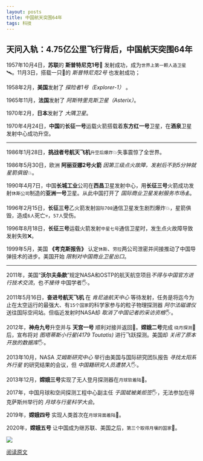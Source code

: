 ```yaml
---
layout: posts
title: 中国航天突围64年
tags: 科技
---
```



## 天问入轨：4.75亿公里飞行背后，中国航天突围64年

1957年10月4日，**苏联**的 **斯普特尼克1号**🚀 发射成功，成为`世界上第一颗人造卫星`🛰️。11月3日，搭载一只🐶的 *斯普特尼克2号* 也发射成功；

1958年2月，**美国**发射了 *探险者1号（Explorer-1）* 。

1965年11月，**法国**发射了 *阿斯特里克斯卫星（Asterix）*。

1970年2月，**日本**发射了 *大隅卫星*。

1970年4月24日，**中国**的**长征一号**运载火箭搭载着**东方红一号**卫星，在**酒泉**卫星发射中心成功升空。

----

1986年1月28日，**挑战者号航天飞机**`升空后爆炸`💥失事震惊了全世界。

1986年5月30日，欧洲 **阿丽亚娜2号火箭** *因第三级点火故障，发射后不到5分钟就星箭俱毁*💥。

1990年4月7日，中国**长城工业**公司在**西昌**卫星发射中心，用**长征三号**火箭成功发射`休斯公司`制造的**亚洲一号**卫星。从此中国打开了 *国际商业卫星发射服务市场*💰。

1996年2月15日，**长征三号**乙火箭发射`国际708`通信卫星发生剧烈爆炸💥，星箭俱毁，造成`6人`死亡💀，`57人`受伤。

1996年8月18日，**长征三号**运载火箭发射`中星七号`通信卫星时，发生点火故障导致发射失败❌。

1999年5月，美国 **《考克斯报告》** 认定`休斯`、`劳拉`两公司泄密并间接推动了中国导弹技术的进步。美国开始 *限制对中国商业卫星出口*。

----

2011年，美国“**沃尔夫条款**”规定NASA和OSTP的航天航空项目*不得与中国官方进行技术交流*，也*不接待* 中国学者🖐️。

2011年5月16日，**奋进号航天飞机** 在 *肯尼迪航天中心* 等待发射，任务是将迄今为止在太空运行的最强大、有`15个国家`的科学家参与的粒子物理探测器 *阿尔法磁谱仪* 送往国际空间站。但临近发射时NASA却 *取消了中国记者的采访资格*🖐️。

2012年，**神舟九号**升空并与 **天宫一号** 顺利对接并返回🎉。**嫦娥二号**完成 `绕月探测`🎉 后，宣布将对 *图塔蒂斯小行星(4179 Toutatis)* 进行飞跃探测。美国却 *关闭了原本开放的数据库*🖐️。

2013年10月，NASA *艾姆斯研究中心* 举行由美国与国际研究团队报告 *寻找太阳系外行星* 的研究结果的会议，但 *中国籍研究人员遭禁入*🖐️。

2013年12月，**嫦娥三号**实现了无人登月探测器在`月球软着陆`🎉。

2017年，中国月球和空间探测工程中心副主任 *于国斌被美拒签*🖐️，无法参加在得克萨斯州举行的 *月球与行星科学大会*。

2019年，**嫦娥四号** 实现人类首次在`月球背面着陆`🎉。

2020年，**嫦娥五号** 让中国成为继苏联、美国之后，`第三个取得月壤的国家`🎉。

![](http://8.134.51.249/DailyRead/assets/images/0215.jpeg)

[阅读原文](https://36kr.com/p/1093554531568131)
